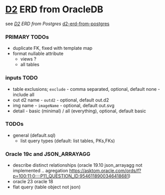 # [D2](https://github.com/terrastruct/d2) ERD from OracleDB
  see _[D2](https://github.com/terrastruct/d2#related) ERD from Postgres_ [d2-erd-from-postgres](https://github.com/zekenie/d2-erd-from-postgres/)


### PRIMARY TODOs     
 - duplicate FK, fixed with template map
 - format nullable attribute
     - views ?
     - all tables  
  
### inputs TODO 
 - table exclusions; `exclude` - comma separated, optional, default none - include all
 - out d2 name - `outd2` - optional, default out.d2
 - img name - `imageName` - optional, default out.svg
 - detail - basic (minimal) / all (everything), optional, default basic

### TODOs

 - general  (default.sql)
   - list query types (default: list tables, PKs,FKs)
 
### Oracle 19c and JSON_ARRAYAGG
 - describe  distinct   relationships (oracle 19.10 json_arrayagg not implemented .. agregation https://asktom.oracle.com/ords/f?p=100:11:0::::P11_QUESTION_ID:9546118900346418681)
 - oracle 23 oracle 18
 - flat query (table object not json)
